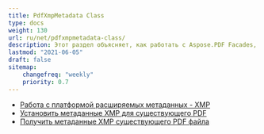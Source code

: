 ```yaml
---
title: PdfXmpMetadata Class
type: docs
weight: 130
url: ru/net/pdfxmpmetadata-class/
description: Этот раздел объясняет, как работать с Aspose.PDF Facades, используя класс PdfXmpMetadata.
lastmod: "2021-06-05"
draft: false
sitemap:
    changefreq: "weekly"
    priority: 0.7
---
```


- [Работа с платформой расширяемых метаданных - XMP](/pdf/net/working-with-extensible-metadata-platform-xmp/)
- [Установить метаданные XMP для существующего PDF](/pdf/net/set-xmp-metadata-of-an-existing-pdf/)
- [Получить метаданные XMP существующего PDF файла](/pdf/net/get-xmp-metadata-of-an-existing-pdf-file/)